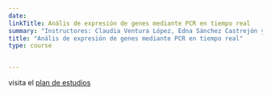```yaml
---
date:
linkTitle: Anális de expresión de genes mediante PCR en tiempo real 
summary: "Instructores: Claudia Ventura López, Edna Sánchez Castrejón y Pavel Galindo Torres"
title: "Anális de expresión de genes mediante PCR en tiempo real"
type: course


---
```


 visita el [plan de estudios](https://posgrados.cicese.mx/posgrado/plan_de_estudios/maestria)


